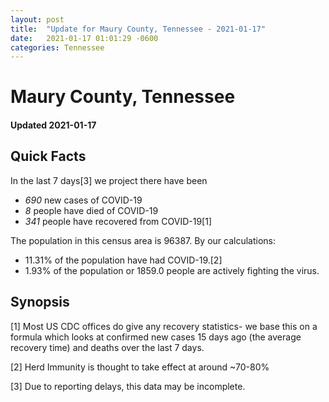 ```yaml
---
layout: post
title:  "Update for Maury County, Tennessee - 2021-01-17"
date:   2021-01-17 01:01:29 -0600
categories: Tennessee
---
```


# Maury County, Tennessee
#### Updated 2021-01-17

## Quick Facts

In the last 7 days[3] we project there have been
- *690* new cases of COVID-19
- *8* people have died of COVID-19
- *341* people have recovered from COVID-19[1]

The population in this census area is 96387. By our calculations:
- 11.31% of the population have had COVID-19.[2]
- 1.93% of the population or 1859.0 people are actively fighting the virus.

## Synopsis




[1] Most US CDC offices do give any recovery statistics- we base this on a formula which looks at confirmed new cases
15 days ago (the average recovery time) and deaths over the last 7 days.

[2] Herd Immunity is thought to take effect at around ~70-80%

[3] Due to reporting delays, this data may be incomplete.
 
    